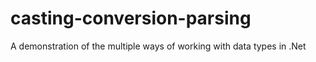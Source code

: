 # casting-conversion-parsing
A demonstration of the multiple ways of working with data types in .Net
